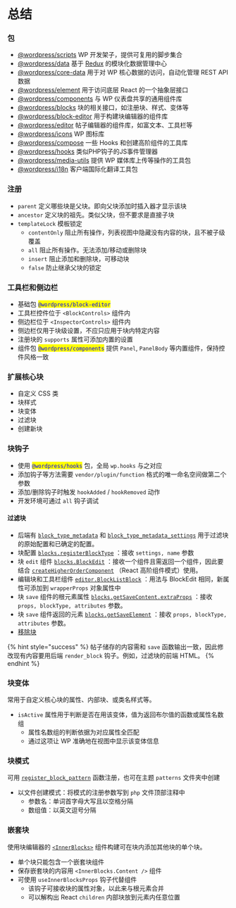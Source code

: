 # 总结

### 包

* [@wordpress/scripts](https://github.com/WordPress/gutenberg/tree/f3da2676af29b3b672cfb3f49317193538d72d54/packages/scripts) WP 开发架子，提供可复用的脚步集合
* [@wordpress/data](https://github.com/WordPress/gutenberg/tree/f3da2676af29b3b672cfb3f49317193538d72d54/packages/data) 基于 [Redux](https://redux.js.org/) 的模块化数据管理中心
* [@wordpress/core-data](https://github.com/WordPress/gutenberg/tree/f3da2676af29b3b672cfb3f49317193538d72d54/packages/core-data) 用于对 WP 核心数据的访问，自动化管理 REST API 数据
* [@wordpress/element](https://github.com/WordPress/gutenberg/tree/f3da2676af29b3b672cfb3f49317193538d72d54/packages/element) 用于访问底层 React 的一个抽象层接口
* [@wordpress/components](https://github.com/WordPress/gutenberg/tree/f3da2676af29b3b672cfb3f49317193538d72d54/packages/components) 与 WP 仪表盘共享的通用组件库
* [@wordpress/blocks](https://github.com/WordPress/gutenberg/tree/f3da2676af29b3b672cfb3f49317193538d72d54/packages/blocks) 块的相关接口，如注册块、样式、变体等
* [@wordpress/block-editor](https://github.com/WordPress/gutenberg/tree/f3da2676af29b3b672cfb3f49317193538d72d54/packages/block-editor) 用于构建块编辑器的组件库
* [@wordpress/editor](https://github.com/WordPress/gutenberg/tree/f3da2676af29b3b672cfb3f49317193538d72d54/packages/editor) 帖子编辑器的组件库，如富文本、工具栏等
* [@wordpress/icons](https://wordpress.github.io/gutenberg/?path=/docs/icons-icon--default) WP 图标库
* [@wordpress/compose](https://github.com/WordPress/gutenberg/tree/f3da2676af29b3b672cfb3f49317193538d72d54/packages/compose) 一些 Hooks 和创建高阶组件的工具库
* [@wordpress/hooks](https://github.com/WordPress/gutenberg/tree/f3da2676af29b3b672cfb3f49317193538d72d54/packages/hooks) 类似PHP钩子的JS事件管理器
* [@wordpress/media-utils](https://github.com/WordPress/gutenberg/tree/f3da2676af29b3b672cfb3f49317193538d72d54/packages/media-utils) 提供 WP 媒体库上传等操作的工具包
* [@wordpress/i18n](https://github.com/WordPress/gutenberg/tree/f3da2676af29b3b672cfb3f49317193538d72d54/packages/i18n) 客户端国际化翻译工具包

### 注册

* `parent` 定义哪些块是父块。即向父块添加时插入器才显示该块
* `ancestor` 定义块的祖先。类似父块，但不要求是直接子块
* `templateLock` 模板锁定
  * `contentOnly` 阻止所有操作，列表视图中隐藏没有内容的块，且不被子级覆盖
  * `all` 阻止所有操作。无法添加/移动或删除块
  * `insert` 阻止添加和删除块，可移动块
  * `false` 防止继承父块的锁定

### 工具栏和侧边栏

* 基础包 <mark style="color:blue;">`@wordpress/block-editor`</mark>&#x20;
* 工具栏控件位于 `<BlockControls>` 组件内
* 侧边栏位于 `<InspectorControls>` 组件内
* 侧边栏仅用于块级设置，不应只应用于块内特定内容
* 注册块的 `supports` 属性可添加内置的设置
* 组件包 <mark style="color:blue;">`@wordpress/components`</mark> 提供 `Panel`, `PanelBody` 等内置组件，保持控件风格一致

### 扩展核心块

* 自定义 CSS 类
* 块样式
* 块变体
* 过滤块
* 创建新块

### 块钩子

* 使用 <mark style="color:blue;">`@wordpress/hooks`</mark> 包，全局 `wp.hooks` 与之对应
* 添加钩子等方法需要 `vendor/plugin/function` 格式的唯一命名空间做第二个参数
* 添加/删除钩子时触发 `hookAdded` / `hookRemoved` 动作
* 开发环境可通过 `all` 钩子调试

#### 过滤块

* 后端有 [`block_type_metadata`](https://developer.wordpress.org/block-editor/reference-guides/filters/block-filters/#block\_type\_metadata) 和 [`block_type_metadata_settings`](https://developer.wordpress.org/block-editor/reference-guides/filters/block-filters/#block\_type\_metadata\_settings) 用于过滤块的原始配置和已确定的配置。
* 块配置 [`blocks.registerBlockType`](https://developer.wordpress.org/block-editor/reference-guides/filters/block-filters/#blocks-registerblocktype) ：接收 `settings, name` 参数
* 块 `edit` 组件 [`blocks.BlockEdit`](https://developer.wordpress.org/block-editor/reference-guides/filters/block-filters/#editor-blockedit) ：接收一个组件且需返回一个组件，因此要结合 [`createHigherOrderComponent`](https://developer.wordpress.org/block-editor/reference-guides/packages/packages-compose/#createHigherOrderComponent) （React 高阶组件模式）使用。
* 编辑块和工具栏组件 [`editor.BlockListBlock`](https://developer.wordpress.org/block-editor/reference-guides/filters/block-filters/#editor-blocklistblock) ：用法与 BlockEdit 相同，新属性可添加到 `wrapperProps` 对象属性中
* 块 `save` 组件的根元素属性 [`blocks.getSaveContent.extraProps`](https://developer.wordpress.org/block-editor/reference-guides/filters/block-filters/#blocks-getsavecontent-extraprops) ：接收 `props, blockType, attributes` 参数。
* 块 `save` 组件返回的元素 [`blocks.getSaveElement`](https://developer.wordpress.org/block-editor/reference-guides/filters/block-filters/#blocks-getsaveelement) ：接收 `props, blockType, attributes` 参数。
* [移除块](https://developer.wordpress.org/block-editor/reference-guides/filters/block-filters/#removing-blocks)

{% hint style="success" %}
帖子储存的内容需和 `save` 函数输出一致，因此修改现有内容要用后端 `render_block` 钩子。例如，过滤块的前端 HTML。
{% endhint %}

### 块变体

常用于自定义核心块的属性、内部块、或类名样式等。

* `isActive` 属性用于判断是否在用该变体，值为返回布尔值的函数或属性名数组
  * 属性名数组的判断依据为对应属性全匹配
  * 通过这项让 WP 准确地在视图中显示该变体信息

### 块模式

可用 [`register_block_pattern`](https://developer.wordpress.org/reference/functions/register\_block\_pattern/) 函数注册，也可在主题 `patterns` 文件夹中创建

* 以文件创建模式：将模式的注册参数写到 `php` 文件顶部注释中
  * 参数名：单词首字母大写且以空格分隔
  * 数组值：以英文逗号分隔

### 嵌套块

使用块编辑器的 [`<InnerBlocks>`](https://github.com/WordPress/gutenberg/tree/f3da2676af29b3b672cfb3f49317193538d72d54/packages/block-editor/src/components/inner-blocks) 组件构建可在块内添加其他块的单个块。

* 单个块只能包含一个嵌套块组件
* 保存嵌套块的内容用 `<InnerBlocks.Content />` 组件
* 可使用 `useInnerBlocksProps` 钩子代替组件
  * 该钩子可接收块的属性对象，以此来与根元素合并
  * 可以解构出 React `children` 内部块放到元素内任意位置
